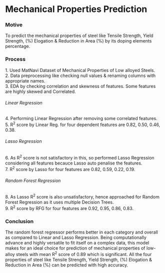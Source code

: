 # Mechanical Properties Prediction
<h3> Motive </h3>
To predict the mechanical properties of steel like Tensile Strength, Yield Strength, (%) Elogation & Reduction in Area (%) by its doping elements percentage.
<h3> Process </h3>
1. Used MatNavi Dataset of Mechanical Properties of Low alloyed Steels. <br>
2. Data preprocessing like checking null values & renaming columns with appropriate names. <br>
3. EDA by checking correlation and skewness of features. Some features are highly skewed and Correlated. <br>
<h6> Linear Regression </h6>
4. Performing Linear Regression after removing some correlated features. <br>
5. R<sup>2</sup> score by Linear Reg. for four dependent features are 0.82, 0.50, 0.46, 0.38. 
<h6> Lasso Regression </h6>
6. As R<sup>2</sup> score is not satisfactory in this, so performed Lasso Regression considering all features becauce Lasso auto penalise the features. <br>
7. R<sup>2</sup> score by Lasso for four features are 0.82, 0.59, 0.22, 0.19. <br>
<h6> Random Forest Regression </h6>
8. As Lasso R<sup>2</sup> score is also unsatisfactory, hence approached for Random Forest Regression as it uses multiple Decision Trees. <br>
9. R<sup>2</sup> score by RFG for four features are 0.92, 0.95, 0.86, 0.83.
<h3> Conclusion </h3>
The random forest regressor performs better in each category and overall as compared to Linear and Lasso Regression. Being computationally advance and highly versatile to fit itself on a complex data, this model makes for an ideal choice for prediction of mechanical properties of low-alloy steels with mean R<sup>2</sup> score of 0.89 which is significant. All the four properties of steel like Tensile Strength, Yield Strength, (%) Elogation & Reduction in Area (%) can be predicted with high accuracy.

